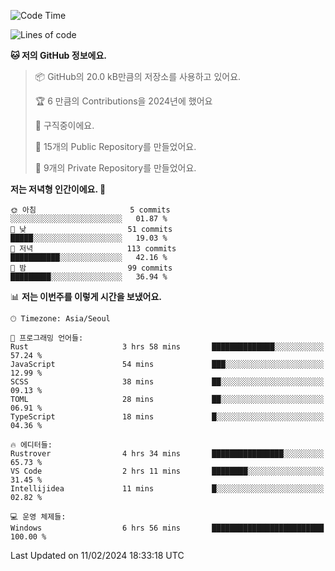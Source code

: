   <!--START_SECTION:waka-->
![Code Time](http://img.shields.io/badge/Code%20Time-371%20hrs%2053%20mins-blue)

![Lines of code](https://img.shields.io/badge/%EC%A0%80%EB%8A%94%20%EC%97%AC%ED%83%9C%EA%B9%8C%EC%A7%80%20-178.2%20thousand%20%EC%A4%84%EC%9D%98%20%EC%BD%94%EB%93%9C%EB%A5%BC%20%EC%9E%91%EC%84%B1%ED%96%88%EC%96%B4%EC%9A%94.-blue)

**🐱 저의 GitHub 정보에요.** 

> 📦 GitHub의 20.0 kB만큼의 저장소를 사용하고 있어요. 
 > 
> 🏆 6 만큼의 Contributions을 2024년에 했어요
 > 
> 💼 구직중이에요.
 > 
> 📜 15개의 Public Repository를 만들었어요. 
 > 
> 🔑 9개의 Private Repository를 만들었어요. 
 > 
**저는 저녁형 인간이에요. 🦉** 

```text
🌞 아침                     5 commits           ░░░░░░░░░░░░░░░░░░░░░░░░░   01.87 % 
🌆 낮　                     51 commits          █████░░░░░░░░░░░░░░░░░░░░   19.03 % 
🌃 저녁                     113 commits         ███████████░░░░░░░░░░░░░░   42.16 % 
🌙 밤　                     99 commits          █████████░░░░░░░░░░░░░░░░   36.94 % 
```


📊 **저는 이번주를 이렇게 시간을 보냈어요.** 

```text
🕑︎ Timezone: Asia/Seoul

💬 프로그래밍 언어들: 
Rust                     3 hrs 58 mins       ██████████████░░░░░░░░░░░   57.24 % 
JavaScript               54 mins             ███░░░░░░░░░░░░░░░░░░░░░░   12.99 % 
SCSS                     38 mins             ██░░░░░░░░░░░░░░░░░░░░░░░   09.13 % 
TOML                     28 mins             ██░░░░░░░░░░░░░░░░░░░░░░░   06.91 % 
TypeScript               18 mins             █░░░░░░░░░░░░░░░░░░░░░░░░   04.36 % 

🔥 에디터들: 
Rustrover                4 hrs 34 mins       ████████████████░░░░░░░░░   65.73 % 
VS Code                  2 hrs 11 mins       ████████░░░░░░░░░░░░░░░░░   31.45 % 
Intellijidea             11 mins             █░░░░░░░░░░░░░░░░░░░░░░░░   02.82 % 

💻 운영 체제들: 
Windows                  6 hrs 56 mins       █████████████████████████   100.00 % 
```


 Last Updated on 11/02/2024 18:33:18 UTC
<!--END_SECTION:waka-->
